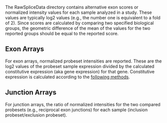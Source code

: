 The RawSpliceData directory contains alternative exon scores or normalized intensity values for each sample analyzed in a study. These values are typically log2 values (e.g., the number one is equivalent to a fold of 2). Since scores are calculated by comparing two specified biological groups, the geometric difference of the mean of the values for the two reported groups should be equal to the reported score.

## Exon Arrays ##
For exon arrays, normalized probeset intensities are reported. These are the log2 values of the probeset sample expression divided by the calculated constitutive expression (aka gene expression) for that gene. Constitutive expression is calculated according to the [following methods](GeneExpCalculation.md).

## Junction Arrays ##
For junction arrays, the ratio of normalized intensities for the two compared probesets (e.g., reciprocal exon junctions) for each sample (inclusion probeset/exclusion probeset).